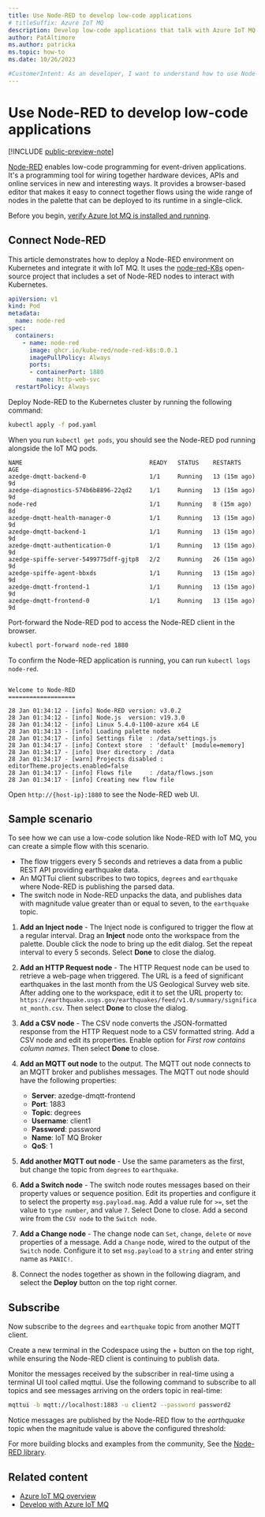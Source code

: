 ```yaml
---
title: Use Node-RED to develop low-code applications
# titleSuffix: Azure IoT MQ
description: Develop low-code applications that talk with Azure IoT MQ using Node-RED.
author: PatAltimore
ms.author: patricka
ms.topic: how-to
ms.date: 10/26/2023

#CustomerIntent: As an developer, I want to understand how to use Node-RED to develop low-code apps that talk with Azure IoT MQ.
---
```


# Use Node-RED to develop low-code applications

[!INCLUDE [public-preview-note](../includes/public-preview-note.md)]

[Node-RED](https://nodered.org/) enables low-code programming for event-driven applications. It's a programming tool for wiring together hardware devices, APIs and online services in new and interesting ways. It provides a browser-based editor that makes it easy to connect together flows using the wide range of nodes in the palette that can be deployed to its runtime in a single-click.

Before you begin, [verify Azure Iot MQ is installed and running](../deploy/overview-deploy-iot-operations.md).

## Connect Node-RED

This article demonstrates how to deploy a Node-RED environment on Kubernetes and integrate it with IoT MQ. It uses the [node-red-K8s](https://github.com/kube-red/node-red-k8s) open-source project that includes a set of Node-RED nodes to interact with Kubernetes.

```yaml {hl_lines=[8]}
apiVersion: v1
kind: Pod
metadata:
  name: node-red
spec:
  containers:
    - name: node-red
      image: ghcr.io/kube-red/node-red-k8s:0.0.1
      imagePullPolicy: Always
      ports:
      - containerPort: 1880
        name: http-web-svc
  restartPolicy: Always
```

Deploy Node-RED to the Kubernetes cluster by running the following command:

```bash
kubectl apply -f pod.yaml
```

When you run `kubectl get pods`, you should see the Node-RED pod running alongside the IoT MQ pods.

```Output
NAME                                    READY   STATUS    RESTARTS       AGE
azedge-dmqtt-backend-0                  1/1     Running   13 (15m ago)   9d
azedge-diagnostics-574b6b8896-22qd2     1/1     Running   13 (15m ago)   9d
node-red                                1/1     Running   8 (15m ago)    8d
azedge-dmqtt-health-manager-0           1/1     Running   13 (15m ago)   9d
azedge-dmqtt-backend-1                  1/1     Running   13 (15m ago)   9d
azedge-dmqtt-authentication-0           1/1     Running   13 (15m ago)   9d
azedge-spiffe-server-5499775dff-gjtp8   2/2     Running   26 (15m ago)   9d
azedge-spiffe-agent-bbxds               1/1     Running   13 (15m ago)   9d
azedge-dmqtt-frontend-1                 1/1     Running   13 (15m ago)   9d
azedge-dmqtt-frontend-0                 1/1     Running   13 (15m ago)   9d
```

Port-forward the Node-RED pod to access the Node-RED client in the browser.

```bash
kubectl port-forward node-red 1880
```

To confirm the Node-RED application is running, you can run `kubectl logs node-red`.

```Output

Welcome to Node-RED
===================

28 Jan 01:34:12 - [info] Node-RED version: v3.0.2
28 Jan 01:34:12 - [info] Node.js  version: v19.3.0
28 Jan 01:34:12 - [info] Linux 5.4.0-1100-azure x64 LE
28 Jan 01:34:13 - [info] Loading palette nodes
28 Jan 01:34:17 - [info] Settings file  : /data/settings.js
28 Jan 01:34:17 - [info] Context store  : 'default' [module=memory]
28 Jan 01:34:17 - [info] User directory : /data
28 Jan 01:34:17 - [warn] Projects disabled : editorTheme.projects.enabled=false
28 Jan 01:34:17 - [info] Flows file     : /data/flows.json
28 Jan 01:34:17 - [info] Creating new flow file

```

Open `http://{host-ip}:1880` to see the Node-RED web UI.

## Sample scenario

To see how we can use a low-code solution like Node-RED with IoT MQ, you can create a simple flow with this scenario.

* The flow triggers every 5 seconds and retrieves a data from a public REST API providing earthquake data.
* An MQTTui client subscribes to two topics, `degrees` and `earthquake` where Node-RED is publishing the parsed data.
* The switch node in Node-RED unpacks the data, and publishes data with magnitude value greater than or equal to seven, to the `earthquake` topic.

1. **Add an Inject node** - The Inject node is configured to trigger the flow at a regular interval. Drag an **Inject** node onto the workspace from the palette. Double click the node to bring up the edit dialog. Set the repeat interval to every 5 seconds. Select **Done** to close the dialog.

1. **Add an HTTP Request node** - The HTTP Request node can be used to retrieve a web-page when triggered. The URL is a feed of significant earthquakes in the last month from the US Geological Survey web site. After adding one to the workspace, edit it to set the URL property to: `https://earthquake.usgs.gov/earthquakes/feed/v1.0/summary/significant_month.csv`. Then select **Done** to close the dialog.

1. **Add a CSV node** - The CSV node converts the JSON-formatted response from the HTTP Request node to a CSV formatted string. Add a CSV node and edit its properties. Enable option for *First row contains column names*. Then select **Done** to close.

1. **Add an MQTT out node** to the output. The MQTT out node connects to an MQTT broker and publishes messages. The MQTT out node should have the following properties:

    * **Server**: azedge-dmqtt-frontend
    * **Port**: 1883
    * **Topic**: degrees
    * **Username**: client1
    * **Password**: password
    * **Name**: IoT MQ Broker
    * **QoS**: 1

1. **Add another MQTT out node** - Use the same parameters as the first, but change the topic from `degrees` to `earthquake`.

1. **Add a Switch node** - The switch node routes messages based on their property values or sequence position. Edit its properties and configure it to select the property `msg.payload.mag`. Add a value rule for `>=`, set the value to `type number`, and value `7`. Select Done to close. Add a second wire from the `CSV node` to the `Switch node`.

1. **Add a Change node** - The change node can `Set`, `change`, `delete` or `move` properties of a message. Add a `Change` node, wired to the output of the `Switch` node. Configure it to set `msg.payload` to a `string` and enter string name as `PANIC!`.

1. Connect the nodes together as shown in the following diagram, and select the **Deploy** button on the top right corner.

## Subscribe

Now subscribe to the `degrees` and `earthquake` topic from another MQTT client.

Create a new terminal in the Codespace using the + button on the top right, while ensuring the Node-RED client is continuing to publish data.

Monitor the messages received by the subscriber in real-time using a terminal UI tool called mqttui. Use the following command to subscribe to all topics and see messages arriving on the orders topic in real-time:

```bash
mqttui -b mqtt://localhost:1883 -u client2 --password password2
```

Notice messages are published by the Node-RED flow to the *earthquake* topic when the magnitude value is above the configured threshold:

For more building blocks and examples from the community, See the [Node-RED library](https://flows.nodered.org).

## Related content

- [Azure IoT MQ overview](../manage-mqtt-connectivity/overview-iot-mq.md)
- [Develop with Azure IoT MQ](concept-about-distributed-apps.md)
